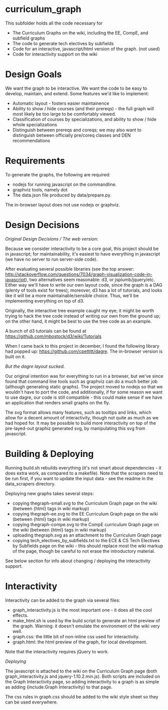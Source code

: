 curriculum_graph
==============

This subfolder holds all the code necessary for

* The Curriculum Graphs on the wiki, including the EE, CompE, and subfield graphs
* The code to generate tech electives by subfields
* Code for an interactive, javascript/html version of the graph. (not used)
* Code for interactivity support on the wiki

Design Goals
============

We want the graph to be interactive.  We want the code to be easy to develop, maintain, and extend.  Some features we'd like to implement:
* Automatic layout - fosters easier maintainence
* Ability to show / hide courses (and their prereqs) - the full graph will most likely be too large to be comfortably viewed.
* Classification of courses by specializations, and ability to show / hide whole specializations
* Distinguish between prereqs and coreqs; we may also want to distinguish between officially pre/coreq classes and DEN recommendations

Requirements
===========

To generate the graphs, the following are required:
* nodejs for running javascript on the commandline.
* graphviz tools, namely dot
* The data.json file produced by data/prepare.py.

The in-browser layout does not use nodejs or graphviz.

Design Decisions
================

*Original Design Decisions / The web version*:

Because we consider interactivity to be a core goal, this project should be in javascript; for maintainability, it's easiest to have everything in javascript (we have no server to run server-side code).

After evaluating several possible libraries (see the top answer: http://stackoverflow.com/questions/7034/graph-visualization-code-in-javascript), two alternatives seem reasonable: d3, or jsplumb/jquery/etc.  Either way we'll have to write our own layout code, since the graph is a DAG (plenty of tools exist for trees); moreover, d3 has a lot of tutorials, and looks like it will be a more maintainable/sensible choice.  Thus, we'll be implementing everything on top of d3.

Originally, the interactive tree example caught my eye; it might be worth trying to hack the tree code instead of writing our own from the ground up; on the other hand, it might be best to use the tree code as an example.

A bunch of d3 tutorials can be found at https://github.com/mbostock/d3/wiki/Tutorials

When I came back to this project in december, I found the following library had popped up: https://github.com/cpettitt/dagre.  The in-browser version is built on it.

*But the dagre layout sucked.*

Our original intention was for everything to run in a browser, but we've since found that command line tools such as graphviz can do a much better job (although generating static graphs).  The project moved to nodejs so that we wouldn't have to port the code, and additionally, if for some reason we want to use dagre, our code is still compatible - this could make sense if we have an application that renders small graphs on the fly.

The svg format allows many features, such as tooltips and links, which allow for a decent amount of interactivity, though not quite as much as we had hoped for.  It may be possible to build more interactivity on top of the pre-layed-out graphiz generated svg, by manipulating this svg from javascript.

Building & Deploying
======================

Running build.sh rebuilds everything (it's not smart about dependencies - it does extra work, as compared to a makefile).  Note that the scrapers need to be run first, if you want to update the input data - see the readme in the data_scrapers directory.

Deploying new graphs takes several steps:
* copying thegraph-small.svg to the Curriculum Graph page on the wiki (between {html} tags in wiki markup)
* copying thegraph-ee.svg to the EE Curriculum Graph page on the wiki (between {html} tags in wiki markup)
* copying thegraph-compe.svg to the CompE curriculum Graph page on the wiki (between {html} tags in wiki markup)
* uploading thegraph.svg as an attachment to the Curriculum Graph page
* copying tech_electives_by_subfields.txt to the ECE & CS Tech Electives by Subfields page on the wiki - this should replace most the wiki markup of the page, though be careful to not erase the introductory material.

See below section for info about changing / deploying the interactivity support.

Interactivity
==============

Interactivity can be added to the graph via several files:
* graph_interactivity.js is the most important one - it does all the cool effects.
* make_html.sh is used by the build script to generate an html preview of the graph. Warning: it doesn't emulate the environment of the wiki very well.
* graph.css: the little bit of non-inline css used for interactivity.
* graph.html: the html preview of the graph, for local development.

Note that the interactivity requires jQuery to work.

*Deploying*

The javascript is attached to the wiki on the Curriculum Graph page (both graph_interactivity.js and jquery-1.10.2.min.js).
Both scripts are included on the Graph Interactivity page, so adding interactivity to a graph is as simple as
adding {include:Graph Interactivity} to that page.

The css rules in graph.css should be added to the wiki style sheet so they can be used everywhere.
